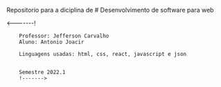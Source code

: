 Repositorio para a diciplina de # Desenvolvimento de software para web

<-------!

        Professor: Jefferson Carvalho
        Aluno: Antonio Joacir
            
        Linguagens usadas: html, css, react, javascript e json
        

        Semestre 2022.1
        !------->